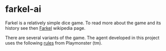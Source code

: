 # farkel-ai
Farkel is a relatively simple dice game.  To read more about the game and its history see then 
[Farkel](https://en.wikipedia.org/wiki/Farkle) wikipedia page.  

There are several variants of the game.  The agent 
developed in this project uses the following [rules](Farkle-Rules.pdf) from Playmonster (tm). 